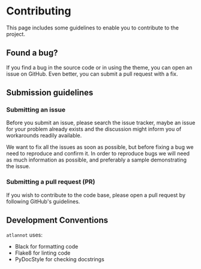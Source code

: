 # Contributing

This page includes some guidelines to enable you to contribute to the project.

## Found a bug?

If you find a bug in the source code or in using the theme, you can
open an issue on GitHub.
Even better, you can submit a pull request with a fix.

## Submission guidelines

### Submitting an issue

Before you submit an issue, please search the issue tracker, maybe an issue
for your problem already exists and the discussion might inform you of workarounds
readily available.

We want to fix all the issues as soon as possible, but before fixing a bug we
need to reproduce and confirm it. In order to reproduce bugs we will need as
much information as possible, and preferably a sample demonstrating the issue.

### Submitting a pull request (PR)

If you wish to contribute to the code base, please open a pull request by
following GitHub's guidelines.

## Development Conventions

`atlannot` uses:
- Black for formatting code
- Flake8 for linting code
- PyDocStyle for checking docstrings
